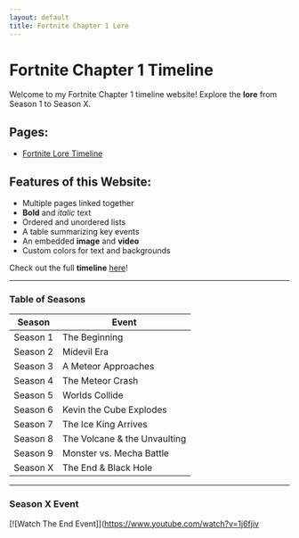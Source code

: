 ```yaml
---
layout: default
title: Fortnite Chapter 1 Lore
---
```


# **Fortnite Chapter 1 Timeline**

Welcome to my Fortnite Chapter 1 timeline website! Explore the **lore** from Season 1 to Season X.

## **Pages:**
- [Fortnite Lore Timeline](lore.md)

## **Features of this Website:**
- Multiple pages linked together
- **Bold** and *italic* text
- Ordered and unordered lists
- A table summarizing key events
- An embedded **image** and **video**
- Custom colors for text and backgrounds

Check out the full **timeline** [here](lore.md)!

---
### **Table of Seasons**
| Season | Event |
|--------|--------------------------|
| Season 1 | The Beginning |
| Season 2 | Midevil Era |
| Season 3 | A Meteor Approaches |
| Season 4 | The Meteor Crash |
| Season 5 | Worlds Collide |
| Season 6 | Kevin the Cube Explodes |
| Season 7 | The Ice King Arrives |
| Season 8 | The Volcane & the Unvaulting |
| Season 9 | Monster vs. Mecha Battle |
| Season X | The End & Black Hole |

---
### **Season X Event**
[![Watch The End Event]](https://www.youtube.com/watch?v=1j6fjiv
